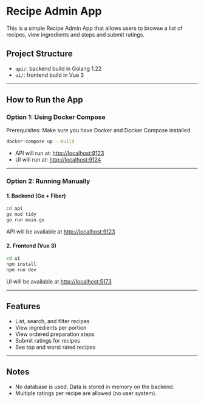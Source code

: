 # Recipe Admin App

This is a simple Recipe Admin App that allows users to browse a list of recipes, view ingredients and steps and submit ratings.

## Project Structure

- `api/`: backend build in Golang 1.22
- `ui/`: frontend build in Vue 3

---

## How to Run the App

### Option 1: Using Docker Compose

Prerequisites: Make sure you have Docker and Docker Compose installed.

```bash
docker-compose up --build
```

- API will run at: [http://localhost:9123](http://localhost:9123)
- UI will run at: [http://localhost:9124](http://localhost:9124)

---

### Option 2: Running Manually

#### 1. Backend (Go + Fiber)

```bash
cd api
go mod tidy
go run main.go
```

API will be available at [http://localhost:9123](http://localhost:9123)

#### 2. Frontend (Vue 3)

```bash
cd ui
npm install
npm run dev
```

UI will be available at [http://localhost:5173](http://localhost:5173)

---

## Features

- List, search, and filter recipes
- View ingredients per portion
- View ordered preparation steps
- Submit ratings for recipes
- See top and worst rated recipes

---

## Notes

- No database is used. Data is stored in memory on the backend.
- Multiple ratings per recipe are allowed (no user system).
